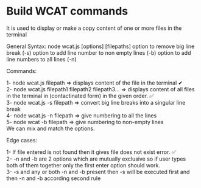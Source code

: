 # Build WCAT commands<br>
It is used to display or make a copy content of one or more files in the terminal<br>

General Syntax: node wcat.js [options] [filepaths] option to remove big line break (-s) option to add line number to non empty lines (-b) option to add line numbers to all lines (-n)

Commands:

1- node wcat.js filepath => displays content of the file in the terminal ✔<br>
2- node wcat.js filepath1 filepath2 filepath3... => displays content of all files in the terminal in (contactinated form) in the given order. ✅<br>
3- node wcat.js -s filepath => convert big line breaks into a singular line break<br>
4- node wcat.js -n filepath => give numbering to all the lines<br>
5- node wcat -b filepath => give numbering to non-empty lines<br>
We can mix and match the options.<br>

Edge cases:

1- If file entered is not found then it gives file does not exist error. ✅<br>
2- -n and -b are 2 options which are mutually exclusive so if user types both of them together only the first enter option should work.<br>
3- -s and any or both -n and -b present then -s will be executed first and then -n and -b according second rule
